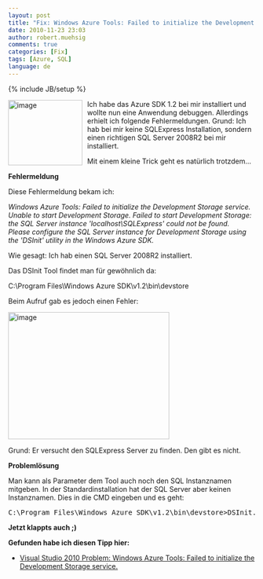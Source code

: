 ```yaml
---
layout: post
title: "Fix: Windows Azure Tools: Failed to initialize the Development Storage service."
date: 2010-11-23 23:03
author: robert.muehsig
comments: true
categories: [Fix]
tags: [Azure, SQL]
language: de
---
```

{% include JB/setup %}
<p><a href="{{BASE_PATH}}/assets/wp-images/image1109.png"><img style="border-bottom: 0px; border-left: 0px; margin: 0px 10px 0px 0px; display: inline; border-top: 0px; border-right: 0px" title="image" border="0" alt="image" align="left" src="{{BASE_PATH}}/assets/wp-images/image_thumb291.png" width="151" height="133" /></a> </p>  <p>Ich habe das Azure SDK 1.2 bei mir installiert und wollte nun eine Anwendung debuggen. Allerdings erhielt ich folgende Fehlermeldungen. Grund: Ich hab bei mir keine SQLExpress Installation, sondern einen richtigen SQL Server 2008R2 bei mir installiert.</p>  <p>Mit einem kleine Trick geht es natürlich trotzdem...</p>  <p><strong>Fehlermeldung</strong></p>  <p>Diese Fehlermeldung bekam ich:</p>  <p><em>Windows Azure Tools: Failed to initialize the Development Storage service. Unable to start Development Storage. Failed to start Development Storage: the SQL Server instance 'localhost\SQLExpress' could not be found.&#160;&#160; Please configure the SQL Server instance for Development Storage using the 'DSInit' utility in the Windows Azure SDK.</em></p>  <p>Wie gesagt: Ich hab einen SQL Server 2008R2 installiert.</p>  <p>Das DSInit Tool findet man für gewöhnlich da:</p>  <p>C:\Program Files\Windows Azure SDK\v1.2\bin\devstore</p>  <p>Beim Aufruf gab es jedoch einen Fehler:</p>  <p><a href="{{BASE_PATH}}/assets/wp-images/image1110.png"><img style="border-bottom: 0px; border-left: 0px; display: inline; border-top: 0px; border-right: 0px" title="image" border="0" alt="image" src="{{BASE_PATH}}/assets/wp-images/image_thumb292.png" width="328" height="259" /></a> </p>  <p>Grund: Er versucht den SQLExpress Server zu finden. Den gibt es nicht. </p>  <p><strong>Problemlösung</strong></p>  <p>Man kann als Parameter dem Tool auch noch den SQL Instanznamen mitgeben. In der Standardinstallation hat der SQL Server aber keinen Instanznamen. Dies in die CMD eingeben und es geht: </p>  <div style="padding-bottom: 0px; margin: 0px; padding-left: 0px; padding-right: 0px; display: inline; float: none; padding-top: 0px" id="scid:812469c5-0cb0-4c63-8c15-c81123a09de7:30b90f48-b607-47ca-9cb5-06ed2ec567b1" class="wlWriterEditableSmartContent"><pre name="code" class="c#">C:\Program Files\Windows Azure SDK\v1.2\bin\devstore&gt;DSInit.exe /sqlinstance:</pre></div>

<p><strong>Jetzt klappts auch ;)</strong></p>

<p><strong>Gefunden habe ich diesen Tipp hier:</strong></p>

<ul>
  <li><a href="http://suntsu.ch/serendipity/index.php?/archives/190-Visual-Studio-2010-Problem-Windows-Azure-Tools-Failed-to-initialize-the-Development-Storage-service..html">Visual Studio 2010 Problem: Windows Azure Tools: Failed to initialize the Development Storage service.</a></li>
</ul>
